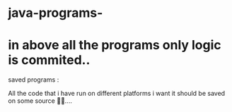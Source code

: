 # java-programs-
# in above all the programs only logic is commited..
saved programs : 



All the code that i have run on different platforms i want it should be saved on some source 🤷‍♂️....

